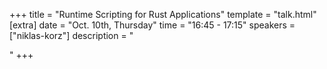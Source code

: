 +++
title = "Runtime Scripting for Rust Applications"
template = "talk.html"
[extra]
  date = "Oct. 10th, Thursday"
  time = "16:45 - 17:15"
  speakers = ["niklas-korz"]
  description = "<p></p>"
+++
